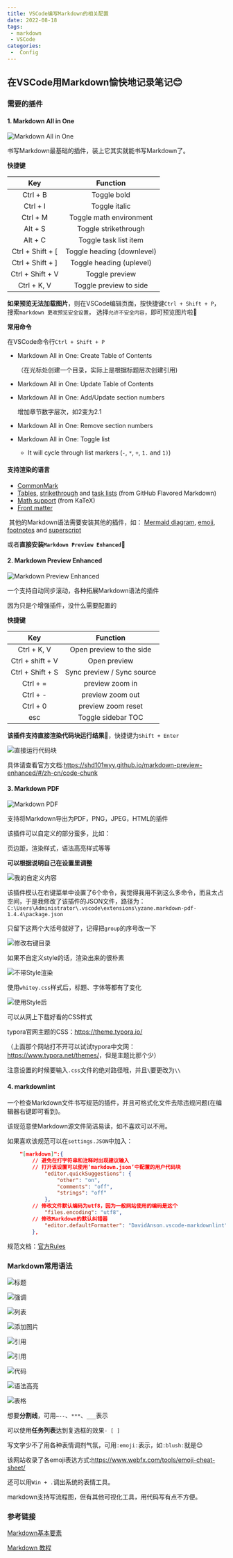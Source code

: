 ```yaml
---
title: VSCode编写Markdown的相关配置
date: 2022-08-18
tags:
 - markdown
 - VSCode
categories:
 -  Config
---
```


## 在VSCode用Markdown愉快地记录笔记:blush:

### 需要的插件

#### 1. Markdown All in One

![Markdown All in One](http://imagebed.krins.cloud/api/image/TRZ48R86.png)

书写Markdown最基础的插件，装上它其实就能书写Markdown了。

**快捷键**

|       Key        |          Function          |
| :--------------: | :------------------------: |
|     Ctrl + B     |        Toggle bold         |
|     Ctrl + I     |       Toggle italic        |
|     Ctrl + M     |  Toggle math environment   |
|     Alt + S      |    Toggle strikethrough    |
|     Alt + C      |   Toggle task list item    |
| Ctrl + Shift + [ | Toggle heading (downlevel) |
| Ctrl + Shift + ] |  Toggle heading (uplevel)  |
| Ctrl + Shift + V |       Toggle preview       |
|   Ctrl + K, V    |   Toggle preview to side   |

**如果预览无法加载图片**，则在VSCode编辑页面，按快捷键`Ctrl + Shift + P`，搜索`markdown 更改预览安全设置`， 选择`允许不安全内容`，即可预览图片啦:face_with_thermometer:

**常用命令**

在VSCode命令行`Ctrl + Shift + P`

- Markdown All in One: Create Table of Contents

  （在光标处创建一个目录，实际上是根据标题层次创建引用)

- Markdown All in One: Update Table of Contents

- Markdown All in One: Add/Update section numbers

  增加章节数字层次，如2变为2.1

- Markdown All in One: Remove section numbers

- Markdown All in One: Toggle list

  - It will cycle through list markers (`-`, `*`, `+`, `1.` and `1)`)

#### 支持渲染的语言

- [CommonMark](https://spec.commonmark.org/)
- [Tables](https://help.github.com/articles/organizing-information-with-tables/), [strikethrough](https://help.github.com/articles/basic-writing-and-formatting-syntax/#styling-text) and [task lists](https://docs.github.com/en/github/writing-on-github/basic-writing-and-formatting-syntax#task-lists) (from GitHub Flavored Markdown)
- [Math support](https://github.com/waylonflinn/markdown-it-katex#syntax) (from KaTeX)
- [Front matter](https://github.com/ParkSB/markdown-it-front-matter#valid-front-matter)

​	其他的Markdown语法需要安装其他的插件，如： [Mermaid diagram](https://marketplace.visualstudio.com/items?itemName=bierner.markdown-mermaid), [emoji](https://marketplace.visualstudio.com/items?itemName=bierner.markdown-emoji), [footnotes](https://marketplace.visualstudio.com/items?itemName=bierner.markdown-footnotes) and [superscript](https://marketplace.visualstudio.com/items?itemName=DevHawk.markdown-sup)

或者**直接安装`Markdown Preview Enhanced`**:metal:

#### 2. Markdown Preview Enhanced

![Markdown Preview Enhanced](http://imagebed.krins.cloud/api/image/H048VTR6.png)

一个支持自动同步滚动，各种拓展Markdown语法的插件

因为只是个增强插件，没什么需要配置的

**快捷键**

|       Key        |          Function          |
| :--------------: | :------------------------: |
|   Ctrl + K, V    |  Open preview to the side  |
| Ctrl + shift + V |        Open preview        |
| Ctrl + Shift + S | Sync preview / Sync source |
|     Ctrl + =     |      preview zoom in       |
|     Ctrl + -     |      preview zoom out      |
|     Ctrl + 0     |     preview zoom reset     |
|       esc        |     Toggle sidebar TOC     |

**该插件支持直接渲染代码块运行结果**:running:，快捷键为`Shift + Enter`

![直接运行代码块](http://imagebed.krins.cloud/api/image/R2BPV6LT.png)

具体请查看官方文档:<https://shd101wyy.github.io/markdown-preview-enhanced/#/zh-cn/code-chunk>

#### 3. Markdown PDF

![Markdown PDF](http://imagebed.krins.cloud/api/image/XTJB28NT.png)

支持将Markdown导出为PDF，PNG，JPEG，HTML的插件

该插件可以自定义的部分蛮多，比如：

页边距，渲染样式，语法高亮样式等等

**可以根据说明自己在设置里调整**

![我的自定义内容](http://imagebed.krins.cloud/api/image/ZBP82B42.png)

该插件模认在右键菜单中设置了6个命令，我觉得我用不到这么多命令，而且太占空间，于是我修改了该插件的JSON文件，路径为：`C:\Users\Administrator\.vscode\extensions\yzane.markdown-pdf-1.4.4\package.json`

只留下这两个大括号就好了，记得把`group`的序号改一下

![修改右键目录](http://imagebed.krins.cloud/api/image/B2B4TJ0N.png)

如果不自定义style的话，渲染出来的很朴素

![不带Style渲染](http://imagebed.krins.cloud/api/image/466BZ2T8.png)

使用`whitey.css`样式后，标题、字体等都有了变化

![使用Style后](http://imagebed.krins.cloud/api/image/P0J26N46.png)

可以从网上下载好看的CSS样式

typora官网主题的CSS：<https://theme.typora.io/>

（上面那个网站打不开可以试试typora中文网：<https://www.typora.net/themes/>，但是主题比那个少）

注意设置的时候要输入`.css`文件的绝对路径哦，并且`\`要更改为`\\`

#### 4. markdownlint

一个检查Markdown文件书写规范的插件，并且可格式化文件去除违规问题(在编辑器右键即可看到)。

该规范意使Markdown源文件简洁易读，如不喜欢可以不用。

如果喜欢该规范可以在`settings.JSON`中加入：

```json
    "[markdown]":{
        // 避免在打字符串和注释时出现建议输入
        // 打开该设置可以使用‘markdown.json’中配置的用户代码块
            "editor.quickSuggestions": {
                "other": "on",
                "comments": "off",
                "strings": "off"
            },
        // 修改文件默认编码为utf8，因为一般网站使用的编码是这个
            "files.encoding": "utf8",
        // 修改Markdown的默认纠错器
            "editor.defaultFormatter": "DavidAnson.vscode-markdownlint",
        },
```

规范文档：[官方Rules](https://github.com/DavidAnson/markdownlint/blob/v0.26.2/doc/Rules.md)

### Markdown常用语法

![标题](http://imagebed.krins.cloud/api/image/0XXZX68B.png)

![强调](http://imagebed.krins.cloud/api/image/24284BVF.png)

![列表](http://imagebed.krins.cloud/api/image/PVBVBBNP.png)

![添加图片](http://imagebed.krins.cloud/api/image/D840L046.png)

![引用](http://imagebed.krins.cloud/api/image/04T0N0N8.png)

![引用](http://imagebed.krins.cloud/api/image/XR822Z02.png)

![代码](http://imagebed.krins.cloud/api/image/44XB4Z6B.png)

![语法高亮](http://imagebed.krins.cloud/api/image/66X02F82.png)

![表格](http://imagebed.krins.cloud/api/image/N2RH2284.png)

想要**分割线**，可用`–--`、`***`、`___`表示

可以使用**任务列表**达到复选框的效果`- [ ]`

写文字少不了用各种表情调剂气氛，可用`:emoji:`表示，如`:blush:`就是:blush:

该网站收录了各emoji表达方式:<https://www.webfx.com/tools/emoji-cheat-sheet/>

还可以用`Win + .`调出系统的表情工具。

markdown支持写流程图，但有其他可视化工具，用代码写有点不方便。

### 参考链接

[Markdown基本要素](https://shd101wyy.github.io/markdown-preview-enhanced/#/zh-cn/markdown-basics)

[Markdown 教程](https://www.runoob.com/markdown/md-tutorial.html)
